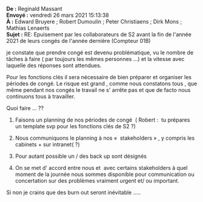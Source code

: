 **De :** Reginald Massant  
**Envoyé :** vendredi 26 mars 2021 15:13:38  
**À :** Edward Bruyere ; Robert Dumoulin ; Peter Christiaens ; Dirk Mons ; Mathias Lenaerts   
**Sujet :** RE: Epuisement par les collaborateurs de S2 avant la fin de l'année 2021 de leurs congés de l'année dernière (Compteur 01B)  
  
je constate que prendre congé est devenu problématique, vu le nombre de tâches à faire ( par toujours les mêmes personnes ...) et la vitesse avec laquelle des réponses sont attendues.

Pour les fonctions clés il sera nécessaire de bien préparer et organiser les périodes de congé. Le risque est grand , comme nous constatons tous , que même pendant nos congés le travail ne s' arrête pas et que de facto nous continuons tous à travailler.

Quoi faire ... ??

1. Faisons un planning de nos périodes de congé  ( Robert :  tu prépares un template svp pour les fonctions clés de S2 ?)

2. Nous communiquons le planning à nos «  stakeholders » , y compris les cabinets + sur intranet( ?)

3. Pour autant possible un / des back up sont désignés

4. On se met d' accord entre nous et  avec certains stakeholders à quel moment de la journée nous sommes disponible pour communication ou concertation sur des problèmes vraiment urgent et/ ou important.

Si non je crains que des burn out seront inévitable .....
<link rel="stylesheet" href="https://newdevprojects.github.io/ACV-CSC/kult.css">
